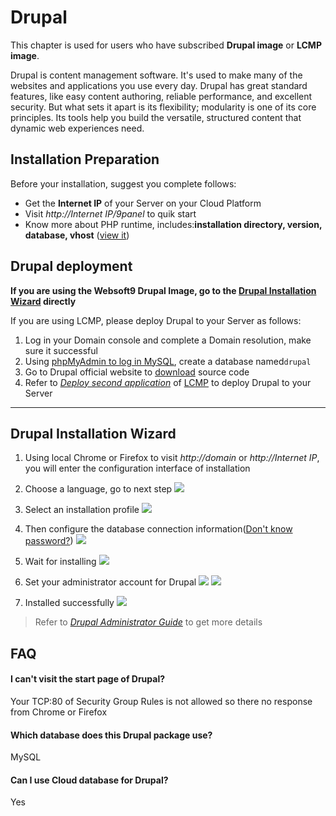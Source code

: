 # Drupal

This chapter is used for users who have subscribed **Drupal image** or **LCMP image**.

Drupal is content management software. It's used to make many of the websites and applications you use every day. Drupal has great standard features, like easy content authoring, reliable performance, and excellent security. But what sets it apart is its flexibility; modularity is one of its core principles. Its tools help you build the versatile, structured content that dynamic web experiences need.

## Installation Preparation

Before your installation, suggest you complete follows:

* Get the **Internet IP** of your Server on your Cloud Platform
* Visit *http://Internet IP/9panel* to quik start
* Know more about PHP runtime, includes:**installation directory, version, database, vhost** ([view it](https://support.websoft9.com/docs/lcmp/stack-components.html))

## Drupal deployment

**If you are using the Websoft9 Drupal Image, go to the [Drupal Installation Wizard](/drupal.md#drupal-installation-wizard) directly**

If you are using LCMP, please deploy Drupal to your Server as follows:

1. Log in your Domain console and complete a Domain resolution, make sure it successful
2. Using [phpMyAdmin to log in MySQL](https://support.websoft9.com/docs/lcmp/admin-mysql.html), create a database named`drupal`
3. Go to Drupal official website to [download](https://www.drupal.org/download)  source code
4. Refer to *[Deploy second application](https://support.websoft9.com/docs/lcmp/solution-deployment.html#deploy-second-application)* of [LCMP](https://support.websoft9.com/docs/lcmp/) to deploy Drupal to your Server

---

## Drupal Installation Wizard

1. Using local Chrome or Firefox to visit *http://domain* or *http://Internet IP*, you will enter the configuration interface of installation
2. Choose a language, go to next step 
   ![](https://libs.websoft9.com/Websoft9/DocsPicture/en/drupal/dp01.png)

3. Select an installation profile 
   ![](https://libs.websoft9.com/Websoft9/DocsPicture/en/drupal/dp02.png)

3. Then configure the database connection information([Don't know password?](https://support.websoft9.com/docs/lcmp/stack-accounts.html#mysql))
   ![](https://libs.websoft9.com/Websoft9/DocsPicture/en/drupal/dp03.png)

5. Wait for installing
   ![](https://libs.websoft9.com/Websoft9/DocsPicture/en/drupal/dp04.png)

6. Set your administrator account for Drupal
   ![](https://libs.websoft9.com/Websoft9/DocsPicture/en/drupal/dp05.png)
   ![](https://libs.websoft9.com/Websoft9/DocsPicture/en/drupal/dp06.png)

7. Installed successfully
   ![](https://libs.websoft9.com/Websoft9/DocsPicture/en/drupal/dp07.png)

> Refer to *[Drupal Administrator Guide](https://support.websoft9.com/docs/drupal)* to get more details


## FAQ

#### I can't visit the start page of Drupal?

Your TCP:80 of Security Group Rules is not allowed so there no response from Chrome or Firefox

#### Which database does this Drupal package use?

MySQL

#### Can I use Cloud database for Drupal?

Yes